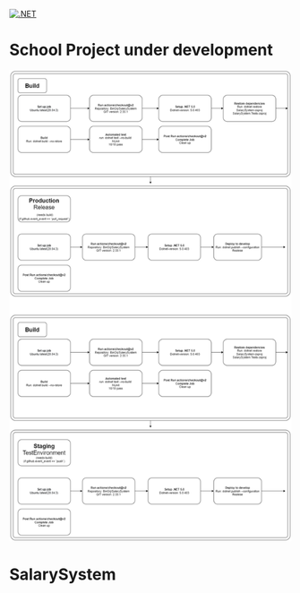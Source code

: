 [![.NET](https://github.com/Binett/SalarySystem/actions/workflows/dotnet.yml/badge.svg)](https://github.com/Binett/SalarySystem/actions/workflows/dotnet.yml)

# School Project under development

![WorkFlowDiagram.drawio](WorkFlowDiagram.drawio.png)

# SalarySystem
